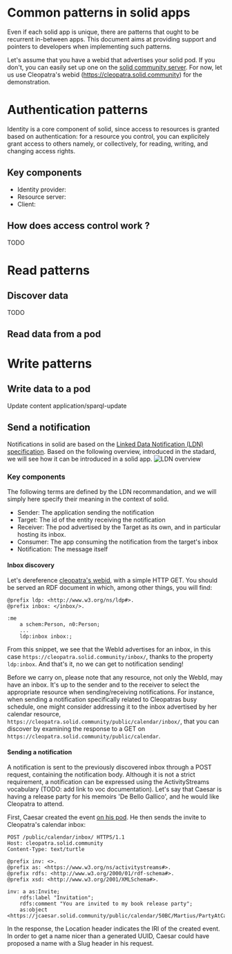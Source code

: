 Common patterns in solid apps
=============================

Even if each solid app is unique, there are patterns that ought to be recurrent in-between apps. This document aims at providing support and pointers to developers when implementing such patterns.

Let's assume that you have a webid that advertises your solid pod. If you don't, you can easily set up one on the [solid community server](https://solid.community/). For now, let us use Cleopatra's webid (https://cleopatra.solid.community) for the demonstration.

# Authentication patterns

Identity is a core component of solid, since access to resources is granted based on authentication: for a resource you control, you can explicitely grant access to others namely, or collectively, for reading, writing, and changing access rights.

## Key components

- Identity provider:
- Resource server:
- Client:

## How does access control work ?

TODO

# Read patterns

## Discover data

TODO

## Read data from a pod

# Write patterns

## Write data to a pod

Update content
application/sparql-update

## Send a notification

Notifications in solid are based on the [Linked Data Notification (LDN) specification](https://www.w3.org/TR/ldn/). Based on the following overview, introduced in the stadard, we will see how it can be introduced in a solid app. ![LDN overview](https://www.w3.org/ns/ldp/linked-data-notifications-overview.svg)

### Key components

The following terms are defined by the LDN recommandation, and we will simply here specify their meaning in the context of solid.

- Sender: The application sending the notification
- Target: The id of the entity receiving the notification
- Receiver: The pod advertised by the Target as its own, and in particular hosting its inbox.
- Consumer: The app consuming the notification from the target's inbox
- Notification: The message itself

#### Inbox discovery

Let's dereference [cleopatra's webid](https://cleopatra.solid.community/profile/card#me), with a simple HTTP GET. You should be served an RDF document in which, among other things, you will find:
```
@prefix ldp: <http://www.w3.org/ns/ldp#>.
@prefix inbox: </inbox/>.

:me
    a schem:Person, n0:Person;
    ...
    ldp:inbox inbox:;
```

From this snippet, we see that the WebId advertises for an inbox, in this case `https://cleopatra.solid.community/inbox/`, thanks to the property `ldp:inbox`. And that's it, no we can get to notification sending!

Before we carry on, please note that any resource, not only the WebId, may have an inbox. It's up to the sender and to the receiver to select the appropriate resource when sending/receiving notifications. For instance, when sending a notification specifically related to Cleopatras busy schedule, one might consider addressing it to the inbox advertised by her calendar resource, `https://cleopatra.solid.community/public/calendar/inbox/`, that you can discover by examining the response to a GET on `https://cleopatra.solid.community/public/calendar`.

#### Sending a notification

A notification is sent to the previously discovered inbox through a POST request, containing the notification body. Although it is not a strict requirement, a notification can be expressed using the ActivityStreams vocabulary (TODO: add link to voc documentation). Let's say that Caesar is having a release party for his memoirs 'De Bello Gallico', and he would like Cleopatra to attend.

First, Caesar created the event [on his pod](https://jcaesar.solid.community/public/calendar/50BC/Martius/PartyAtCaesarPalace.ttl). He then sends the invite to Cleopatra's calendar inbox:
```
POST /public/calendar/inbox/ HTTPS/1.1
Host: cleopatra.solid.community
Content-Type: text/turtle

@prefix inv: <>.
@prefix as: <https://www.w3.org/ns/activitystreams#>.
@prefix rdfs: <http://www.w3.org/2000/01/rdf-schema#>.
@prefix xsd: <http://www.w3.org/2001/XMLSchema#>.

inv: a as:Invite;
    rdfs:label "Invitation";
    rdfs:comment "You are invited to my book release party";
    as:object <https://jcaesar.solid.community/public/calendar/50BC/Martius/PartyAtCaesarPalace.ttl>.
```

In the response, the Location header indicates the IRI of the created event. In order to get a name nicer than a generated UUID, Caesar could have proposed a name with a Slug header in his request.
